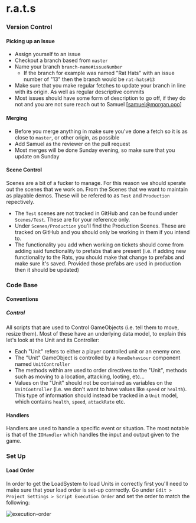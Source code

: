 # r.a.t.s
 
### Version Control

#### Picking up an Issue
- Assign yourself to an issue
- Checkout a branch based from `master`
- Name your branch `branch-name#issueNumber`
  - If the branch for example was named "Rat Hats" with an issue number of "13" then the branch would be `rat-hats#13`
- Make sure that you make regular fetches to update your branch in line with its origin. As well as regular descriptive commits
- Most issues should have some form of description to go off, if they do not and you are not sure reach out to Samuel [samuel@morgan.ooo]

#### Merging
- Before you merge anything in make sure you've done a fetch so it is as close to `master`, or other origin, as possible
- Add Samuel as the reviewer on the pull request
- Most merges will be done Sunday evening, so make sure that you update on Sunday

#### Scene Control
Scenes are a bit of a fucker to manage. For this reason we should sperate out the scenes that we work on. From the Scenes that we want to maintain as playable demos. These will be refered to as `Test` and `Production` repectively. 
- The `Test` scenes are not tracked in GitHub and can be found under `Scenes/Test`. These are for your reference only.
- Under `Scenes/Production` you'll find the Production Scenes. These are tracked on GitHub and you should only be working in them if you intend to.
- The functionality you add when working on tickets should come from adding said functionality to prefabs that are present (i.e. if adding new functionality to the Rats, you should make that change to prefabs and make sure it's saved. Provided those prefabs are used in production then it should be updated)

### Code Base

#### Conventions
##### Control
All scripts that are used to Control GameObjects (i.e. tell them to move, resize them). Most of these have an underlying data model, to explain this let's look at the Unit and its Controller: 
- Each "Unit" refers to either a player controlled unit or an enemy one.
- The "Unit" GameObject is controlled by a `MonoBehaviour` component named `UnitController`
- The methods within are used to order directives to the "Unit", methods such as moving to a location, attacking, looting, etc...
- Values on the "Unit" should not be contained as variables on the `UnitController` (i.e. we don't want to have values like `speed` or `health`). This type of information should instead be tracked in a `Unit` model, which contains `health`, `speed`, `attackRate` etc.

#### Handlers
Handlers are used to handle a specific event or situation. The most notable is that of the `IOHandler` which handles the input and output given to the game.


### Set Up

#### Load Order
In order to get the LoadSystem to load Units in correctly first you'll need to make sure that your load order is set-up corrrectly. Go under `Edit > Project Settings > Script Execution Order` and set the order to match the following:

   ![execution-order](https://i.imgur.com/Uig70la.png)
